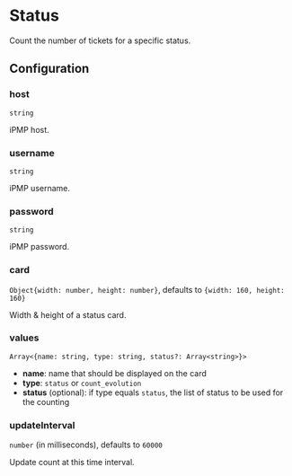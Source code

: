 # Status

Count the number of tickets for a specific status.

## Configuration

### host

`string`

iPMP host.

### username

`string`

iPMP username.

### password

`string`

iPMP password.

### card

`Object{width: number, height: number}`, defaults to `{width: 160, height: 160}`

Width & height of a status card.

### values

`Array<{name: string, type: string, status?: Array<string>}>`

- **name**: name that should be displayed on the card
- **type**: `status` or `count_evolution`
- **status** (optional): if type equals `status`, the list of status to be used for the counting

### updateInterval

`number` (in milliseconds), defaults to `60000`

Update count at this time interval.
